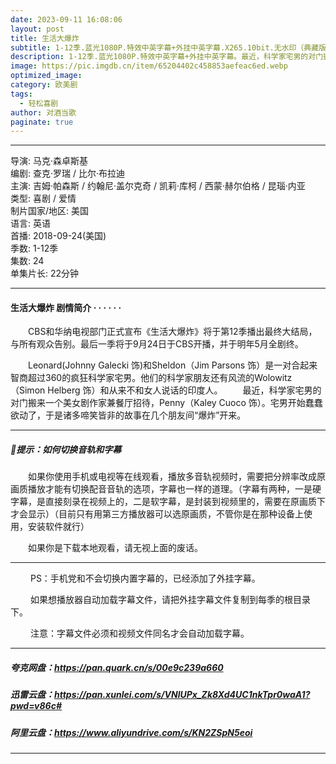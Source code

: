 ```yaml
---
date: 2023-09-11 16:08:06
layout: post
title: 生活大爆炸
subtitle: 1-12季.蓝光1080P.特效中英字幕+外挂中英字幕.X265.10bit.无水印（典藏版）
description: 1-12季.蓝光1080P.特效中英字幕+外挂中英字幕。最近，科学家宅男的对门搬来一个美女剧作家兼餐厅招待，Penny。宅男开始蠢蠢欲动了，于是诸多啼笑皆非的故事在几个朋友间“爆炸”开来...
image: https://pic.imgdb.cn/item/65204402c458853aefeac6ed.webp
optimized_image: 
category: 欧美剧
tags:
  - 轻松喜剧
author: 对酒当歌
paginate: true
---
```


---

导演: 马克·森卓斯基  
编剧: 查克·罗瑞 / 比尔·布拉迪  
主演: 吉姆·帕森斯 / 约翰尼·盖尔克奇 / 凯莉·库柯 / 西蒙·赫尔伯格 / 昆瑙·内亚  
类型: 喜剧 / 爱情  
制片国家/地区: 美国  
语言: 英语  
首播: 2018-09-24(美国)  
季数: 1-12季  
集数: 24  
单集片长: 22分钟  

---

#### 生活大爆炸 剧情简介 · · · · · ·

　　CBS和华纳电视部门正式宣布《生活大爆炸》将于第12季播出最终大结局，与所有观众告别。最后一季将于9月24日于CBS开播，并于明年5月全剧终。

　　Leonard(Johnny Galecki 饰)和Sheldon（Jim Parsons 饰）是一对合起来智商超过360的疯狂科学家宅男。他们的科学家朋友还有风流的Wolowitz（Simon Helberg 饰）和从来不和女人说话的印度人。
　　最近，科学家宅男的对门搬来一个美女剧作家兼餐厅招待，Penny（Kaley Cuoco 饰）。宅男开始蠢蠢欲动了，于是诸多啼笑皆非的故事在几个朋友间“爆炸”开来。

---

##### 🔔提示：如何切换音轨和字幕

　　如果你使用手机或电视等在线观看，播放多音轨视频时，需要把分辨率改成原画质播放才能有切换配音音轨的选项，字幕也一样的道理。（字幕有两种，一是硬字幕，是直接刻录在视频上的，二是软字幕，是封装到视频里的，需要在原画质下才会显示）（目前只有用第三方播放器可以选原画质，不管你是在那种设备上使用，安装软件就行）

　　如果你是下载本地观看，请无视上面的废话。

---

　　 PS：手机党和不会切换内置字幕的，已经添加了外挂字幕。

　　 如果想播放器自动加载字幕文件，请把外挂字幕文件复制到每季的根目录下。

　　 注意：字幕文件必须和视频文件同名才会自动加载字幕。  

---

##### 夸克网盘：<https://pan.quark.cn/s/00e9c239a660>

##### 迅雷云盘：<https://pan.xunlei.com/s/VNlUPx_Zk8Xd4UC1nkTpr0waA1?pwd=v86c#>

##### 阿里云盘：<https://www.aliyundrive.com/s/KN2ZSpN5eoi>

---

